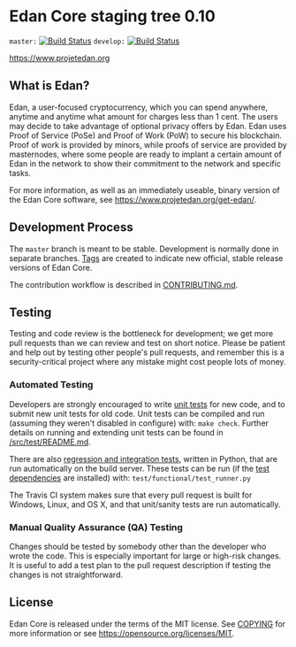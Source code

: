 Edan Core staging tree 0.10
===========================

`master:` [![Build Status](https://travis-ci.org/dashpay/dash.svg?branch=master)](https://travis-ci.org/dashpay/dash) `develop:` [![Build Status](https://travis-ci.org/dashpay/dash.svg?branch=develop)](https://travis-ci.org/dashpay/dash/branches)

https://www.projetedan.org


What is Edan?
-------------

Edan, a user-focused cryptocurrency, which you can spend anywhere, anytime and anytime
what amount for charges less than 1 cent. The users may decide to take advantage of optional privacy offers
by Edan. Edan uses Proof of Service (PoSe) and Proof of Work (PoW) to secure his blockchain. 
Proof of work is provided by minors, while
proofs of service are provided by masternodes, where some
people are ready to implant a certain amount of Edan
in the network to show their commitment to the network and specific tasks.

For more information, as well as an immediately useable, binary version of
the Edan Core software, see https://www.projetedan.org/get-edan/.




Development Process
-------------------

The `master` branch is meant to be stable. Development is normally done in separate branches.
[Tags](https://github.com/alexcodeur77/edan/tags) are created to indicate new official,
stable release versions of Edan Core.

The contribution workflow is described in [CONTRIBUTING.md](CONTRIBUTING.md).

Testing
-------

Testing and code review is the bottleneck for development; we get more pull
requests than we can review and test on short notice. Please be patient and help out by testing
other people's pull requests, and remember this is a security-critical project where any mistake might cost people
lots of money.

### Automated Testing

Developers are strongly encouraged to write [unit tests](src/test/README.md) for new code, and to
submit new unit tests for old code. Unit tests can be compiled and run
(assuming they weren't disabled in configure) with: `make check`. Further details on running
and extending unit tests can be found in [/src/test/README.md](/src/test/README.md).

There are also [regression and integration tests](/test), written
in Python, that are run automatically on the build server.
These tests can be run (if the [test dependencies](/test) are installed) with: `test/functional/test_runner.py`

The Travis CI system makes sure that every pull request is built for Windows, Linux, and OS X, and that unit/sanity tests are run automatically.

### Manual Quality Assurance (QA) Testing

Changes should be tested by somebody other than the developer who wrote the
code. This is especially important for large or high-risk changes. It is useful
to add a test plan to the pull request description if testing the changes is
not straightforward.


License
-------

Edan Core is released under the terms of the MIT license. See [COPYING](COPYING) for more
information or see https://opensource.org/licenses/MIT.
